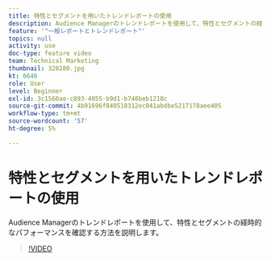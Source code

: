 ```yaml
---
title: 特性とセグメントを用いたトレンドレポートの使用
description: Audience Managerのトレンドレポートを使用して、特性とセグメントの経時的なパフォーマンスを確認する方法を説明します。
feature: '"一般レポートとトレンドレポート"'
topics: null
activity: use
doc-type: feature video
team: Technical Marketing
thumbnail: 328280.jpg
kt: 6646
role: User
level: Beginner
exl-id: 3c1560ae-c893-4055-b9d1-b748beb1218c
source-git-commit: 4b91696f840518312ec041abdbe5217178aee405
workflow-type: tm+mt
source-wordcount: '57'
ht-degree: 5%

---
```


# 特性とセグメントを用いたトレンドレポートの使用

Audience Managerのトレンドレポートを使用して、特性とセグメントの経時的なパフォーマンスを確認する方法を説明します。

>[!VIDEO](https://video.tv.adobe.com/v/328280/?quality=12&learn=on)
